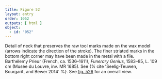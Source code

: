 ```yaml
---
title: Figure 52
layout: entry
order: 1052
outputs: [ html ]
object:
  - id: "052"
---
```


Detail of neck that preserves the raw tool marks made on the wax model (arrows indicate the direction of the stroke). The finer striated marks in the bottom right corner may have been made in the metal with a file. Barthélemy Prieur (French, ca. 1536–1611), *Funerary Genius*, 1583–85, L. 109 cm (Musée du Louvre, inv. MR 1685). See {% cite 'Seelig-Teuwen, Bourgarit, and Bewer 2014' %}. See [fig. 526](/visual-atlas/526/) for an overall view.
